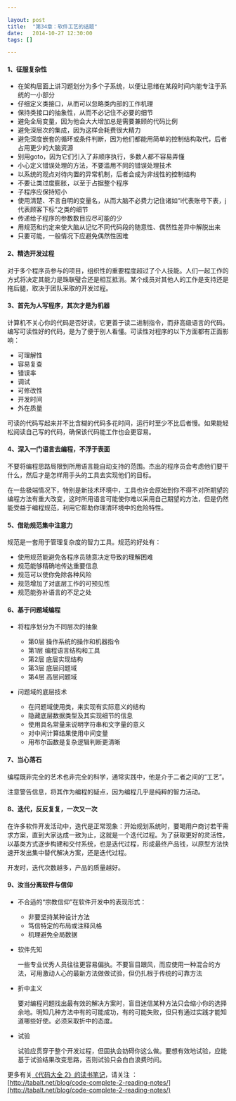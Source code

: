 ```yaml
---

layout: post
title:  "第34章：软件工艺的话题"
date:   2014-10-27 12:30:00
tags: []

---
```



#### 1、征服复杂性

* 在架构层面上讲习题划分为多个子系统，以便让思绪在某段时间内能专注于系统的一小部分
* 仔细定义类接口，从而可以忽略类内部的工作机理
* 保持类接口的抽象性，从而不必记住不必要的细节
* 避免全局变量，因为他会大大增加总是需要兼顾的代码比例
* 避免深层次的集成，因为这样会耗费很大精力
* 避免深度嵌套的循环或条件判断，因为他们都能用简单的控制结构取代，后者占用更少的大脑资源
* 别用goto，因为它们引入了非顺序执行，多数人都不容易弄懂
* 小心定义错误处理的方法，不要滥用不同的错误处理技术
* 以系统的观点对待内置的异常机制，后者会成为非线性的控制结构
* 不要让类过度膨胀，以至于占据整个程序
* 子程序应保持短小
* 使用清楚、不言自明的变量名，从而大脑不必费力记住诸如“i代表账号下表，j代表顾客下标”之类的细节
* 传递给子程序的参数数目应尽可能的少
* 用规范和约定来使大脑从记忆不同代码段的随意性、偶然性差异中解脱出来
* 只要可能，一般情况下应避免偶然性困难


#### 2、精选开发过程

对于多个程序员参与的项目，组织性的重要程度超过了个人技能。人们一起工作的方式将决定其能力是珠联璧合还是相互抵消。某个成员对其他人的工作是支持还是拖后腿，取决于团队采取的开发过程。


#### 3、首先为人写程序，其次才是为机器

计算机不关心你的代码是否好读，它更善于读二进制指令，而非高级语言的代码。编写可读性好的代码，是为了便于别人看懂。可读性对程序的以下方面都有正面影响：

* 可理解性
* 容易复查
* 错误率
* 调试
* 可修改性
* 开发时间
* 外在质量

可读的代码写起来并不比含糊的代码多花时间，运行时至少不比后者慢。如果能轻松阅读自己写的代码，确保该代码能工作也会更容易。


#### 4、深入一门语言去编程，不浮于表面

不要将编程思路局限到所用语言能自动支持的范围。杰出的程序员会考虑他们要干什么，然后才是怎样用手头的工具去实现他们的目标。

在一些极端情况下，特别是新技术环境中，工具也许会原始到你不得不对所期望的编程方法有重大改变，这时所用语言可能使你难以采用自己期望的方法，但是仍然能受益于编程规范，利用它帮助你理清环境中的危险特性。


#### 5、借助规范集中注意力

规范是一套用于管理复杂度的智力工具。规范的好处有：

* 使用规范能避免各程序员随意决定导致的理解困难
* 规范能够精确地传达重要信息
* 规范可以使你免除各种风险
* 规范增加了对底层工作的可预见性
* 规范能弥补语言的不足之处


#### 6、基于问题域编程

* 将程序划分为不同层次的抽象

	* 第0层 操作系统的操作和机器指令
	* 第1层 编程语言结构和工具
	* 第2层 底层实现结构
	* 第3层 底层问题域
	* 第4层 高层问题域

* 问题域的底层技术

	* 在问题域使用类，来实现有实际意义的结构
	* 隐藏底层数据类型及其实现细节的信息
	* 使用具名常量来说明字符串和文字量的意义
	* 对中间计算结果使用中间变量
	* 用布尔函数是复杂逻辑判断更清晰
	
	
#### 7、当心落石

编程既非完全的艺术也非完全的科学，通常实践中，他是介于二者之间的“工艺”。

注意警告信息，将其作为编程的疑点，因为编程几乎是纯粹的智力活动。


#### 8、迭代，反反复复，一次又一次

在许多软件开发活动中，迭代是正常现象：开始规划系统时，要喝用户商讨若干需求方案，直到大家达成一致为止，这就是一个迭代过程。为了获取更好的灵活性，以基类方式逐步构建和交付系统，也是迭代过程，形成最终产品钱，以原型方法快速开发出集中替代解决方案，还是迭代过程。

开发时，迭代次数越多，产品的质量越好。


#### 9、汝当分离软件与信仰

* 不合适的“宗教信仰”在软件开发中的表现形式：

	* 非要坚持某种设计方法
	* 笃信特定的布局或注释风格
	* 机理避免全局数据


* 软件先知

	一些专业优秀人员往往更容易偏执。不要盲目跟风，而应使用一种混合的方法，可用激动人心的最新方法做做试验，但仍扎根于传统的可靠方法

* 折中主义

	要对编程问题找出最有效的解决方案时，盲目迷信某种方法只会缩小你的选择余地。明知几种方法中有的可能成功，有的可能失败，但只有通过实践才能知道哪些好使。必须采取折中的态度。
	
* 试验

	试验应贯穿于整个开发过程，但固执会妨碍你这么做。要想有效地试验，应能基于试验结果改变思路，否则试验只会白白浪费时间。

	

更多有关[《代码大全 2》的读书笔记](http://tabalt.net/blog/code-complete-2-reading-notes/)，请关注 ：  
[http://tabalt.net/blog/code-complete-2-reading-notes/](http://tabalt.net/blog/code-complete-2-reading-notes/)





